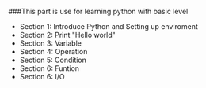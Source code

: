 ###This part is use for learning python with basic level
- Section 1: Introduce Python and Setting up enviroment
- Section 2: Print "Hello world"
- Section 3: Variable
- Section 4: Operation
- Section 5: Condition
- Section 6: Funtion
- Section 6: I/O
